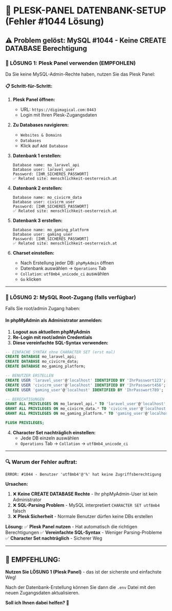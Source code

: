 # 🔧 PLESK-PANEL DATENBANK-SETUP (Fehler #1044 Lösung)

## ⚠️ **Problem gelöst: MySQL #1044 - Keine CREATE DATABASE Berechtigung**

### **🎯 LÖSUNG 1: Plesk Panel verwenden (EMPFOHLEN)**

Da Sie keine MySQL-Admin-Rechte haben, nutzen Sie das Plesk Panel:

#### **📋 Schritt-für-Schritt:**

1. **Plesk Panel öffnen:**
   - URL: `https://digimagical.com:8443`
   - Login mit Ihren Plesk-Zugangsdaten

2. **Zu Databases navigieren:**
   - `Websites & Domains`
   - `Databases`
   - Klick auf `Add Database`

3. **Datenbank 1 erstellen:**

   ```
   Database name: mo_laravel_api
   Database user: laravel_user
   Password: [IHR_SICHERES_PASSWORT]
   ✅ Related site: menschlichkeit-oesterreich.at
   ```

4. **Datenbank 2 erstellen:**

   ```
   Database name: mo_civicrm_data
   Database user: civicrm_user
   Password: [IHR_SICHERES_PASSWORT]
   ✅ Related site: menschlichkeit-oesterreich.at
   ```

5. **Datenbank 3 erstellen:**

   ```
   Database name: mo_gaming_platform
   Database user: gaming_user
   Password: [IHR_SICHERES_PASSWORT]
   ✅ Related site: menschlichkeit-oesterreich.at
   ```

6. **Charset einstellen:**
   - Nach Erstellung jeder DB: `phpMyAdmin` öffnen
   - Datenbank auswählen → `Operations` Tab
   - `Collation`: `utf8mb4_unicode_ci` auswählen
   - `Go` klicken

---

### **🎯 LÖSUNG 2: MySQL Root-Zugang (falls verfügbar)**

Falls Sie root/admin Zugang haben:

#### **In phpMyAdmin als Administrator anmelden:**

1. **Logout aus aktuellem phpMyAdmin**
2. **Re-Login mit root/admin Credentials**
3. **Diese vereinfachte SQL-Syntax verwenden:**

```sql
-- EINFACHE SYNTAX ohne CHARACTER SET (erst mal)
CREATE DATABASE mo_laravel_api;
CREATE DATABASE mo_civicrm_data;
CREATE DATABASE mo_gaming_platform;

-- BENUTZER ERSTELLEN
CREATE USER 'laravel_user'@'localhost' IDENTIFIED BY 'IhrPasswort123';
CREATE USER 'civicrm_user'@'localhost' IDENTIFIED BY 'IhrPasswort456';
CREATE USER 'gaming_user'@'localhost' IDENTIFIED BY 'IhrPasswort789';

-- BERECHTIGUNGEN
GRANT ALL PRIVILEGES ON mo_laravel_api.* TO 'laravel_user'@'localhost';
GRANT ALL PRIVILEGES ON mo_civicrm_data.* TO 'civicrm_user'@'localhost';
GRANT ALL PRIVILEGES ON mo_gaming_platform.* TO 'gaming_user'@'localhost';

FLUSH PRIVILEGES;
```

4. **Character Set nachträglich einstellen:**
   - Jede DB einzeln auswählen
   - `Operations` Tab → `Collation` → `utf8mb4_unicode_ci`

---

### **🔍 Warum der Fehler auftrat:**

```
ERROR: #1044 - Benutzer 'utf8mb4'@'%' hat keine Zugriffsberechtigung
```

**Ursachen:**

1. ❌ **Keine CREATE DATABASE Rechte** - Ihr phpMyAdmin-User ist kein Administrator
2. ❌ **SQL-Parsing Problem** - MySQL interpretiert `CHARACTER SET utf8mb4` falsch
3. ❌ **Plesk Sicherheit** - Normale Benutzer dürfen keine DBs erstellen

**Lösung:**
✅ **Plesk Panel nutzen** - Hat automatisch die richtigen Berechtigungen
✅ **Vereinfachte SQL-Syntax** - Weniger Parsing-Probleme
✅ **Character Set nachträglich** - Sicherer Weg

---

## 🎯 **EMPFEHLUNG:**

**Nutzen Sie LÖSUNG 1 (Plesk Panel)** - das ist der sicherste und einfachste Weg!

Nach der Datenbank-Erstellung können Sie dann die `.env` Datei mit den neuen Zugangsdaten aktualisieren.

**Soll ich Ihnen dabei helfen? 🚀**
